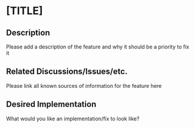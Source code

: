 # [TITLE]

## Description

Please add a description of the feature and why it should be a priority to fix it

## Related Discussions/Issues/etc.

Please link all known sources of information for the feature here

## Desired Implementation

What would you like an implementation/fix to look like?